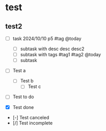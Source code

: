 # test

## test2

- [ ] task 2024/10/10 p5 #tag @today

  - [ ] subtask with desc
        desc
        desc2
  - [ ] subtask with tags #tag1 #tag2 @today
  - [ ] subtask

- [ ] Test a

  - [ ] Test b
    - [ ] Test c

- [ ] Test to do
- [x] Test done
- [-] Test canceled
- [/] Test incomplete
